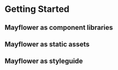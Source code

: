 # Getting Started

## Mayflower as component libraries

## Mayflower as static assets

## Mayflower as styleguide

